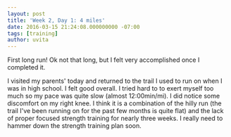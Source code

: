 ```yaml
---
layout: post
title: 'Week 2, Day 1: 4 miles'
date: 2016-03-15 21:24:08.000000000 -07:00
tags: [training]
author: uvita
---
```

First long run! Ok not that long, but I felt very accomplished once I completed it.

I visited my parents' today and returned to the trail I used to run on when I was in high school. I felt good overall. I tried hard to to exert myself too much so my pace was quite slow (almost 12:00min/mi). I did notice some discomfort on my right knee. I think it is a combination of the hilly run (the trail I've been running on for the past few months is quite flat) and the lack of proper focused strength training for nearly three weeks. I really need to hammer down the strength training plan soon.
